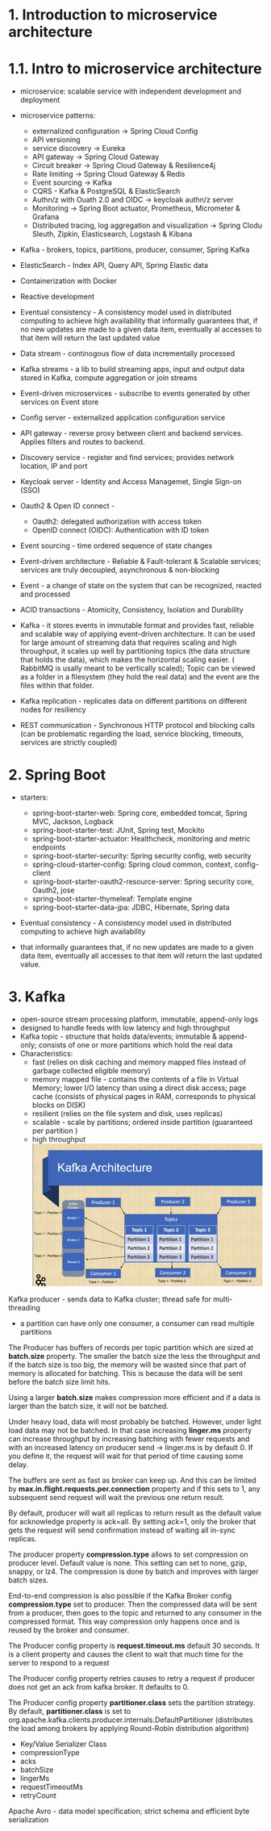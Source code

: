 # 1. Introduction to microservice architecture

# 1.1. Intro to microservice architecture

- microservice: scalable service with independent development and deployment
- microservice patterns:

    - externalized configuration -> Spring Cloud Config
    - API versioning
    - service discovery -> Eureka
    - API gateway -> Spring Cloud Gateway
    - Circuit breaker -> Spring Cloud Gateway & Resilience4j
    - Rate limiting -> Spring Cloud Gateway & Redis
    - Event sourcing -> Kafka
    - CQRS - Kafka & PostgreSQL & ElasticSearch
    - Authn/z with Ouath 2.0 and OIDC -> keycloak authn/z server
    - Monitoring -> Spring Boot actuator, Prometheus, Micrometer & Grafana
    - Distributed tracing, log aggregation and visualization -> Spring Clodu Sleuth, Zipkin, Elasticsearch, Logstash &
      Kibana

- Kafka - brokers, topics, partitions, producer, consumer, Spring Kafka
- ElasticSearch - Index API, Query API, Spring Elastic data
- Containerization with Docker
- Reactive development

* Eventual consistency - A consistency model used in distributed computing to achieve high availability that informally
  guarantees that, if no new updates are made to a given data item, eventually al accesses to that item will return the
  last updated value

- Data stream - continogous flow of data incrementally processed
- Kafka streams - a lib to build streaming apps, input and output data stored in Kafka, compute aggregation or join
  streams
- Event-driven microservices - subscribe to events generated by other services on Event store
- Config server - externalized application configuration service
- API gateway - reverse proxy between client and backend services. Applies filters and routes to backend.
- Discovery service - register and find services; provides network location, IP and port
- Keycloak server - Identity and Access Managemet, Single Sign-on (SSO)
- Oauth2 & Open ID connect -
    - Oauth2: delegated authorization with access token
    - OpenID connect (OIDC): Authentication with ID token

- Event sourcing - time ordered sequence of state changes
- Event-driven architecture - Reliable & Fault-tolerant & Scalable services; services are truly decoupled,
  asynchronous & non-blocking
- Event - a change of state on the system that can be recognized, reacted and processed
- ACID transactions - Atomicity, Consistency, Isolation and Durability
- Kafka - it stores events in immutable format and provides fast, reliable and scalable way of applying event-driven
  architecture. It can be used for large amount of streaming data that requires scaling and high throughput, it scales
  up well by partitioning topics (the data structure that holds the data), which makes the horizontal scaling easier. (
  RabbitMQ is usally meant to be vertically scaled); Topic can be viewed as a folder in a filesystem (they hold the real
  data) and the event are the files within that folder.
- Kafka replication - replicates data on different partitions on different nodes for resiliency
- REST communication - Synchronous HTTP protocol and blocking calls (can be problematic regarding the load, service
  blocking, timeouts, services are strictly coupled)

# 2. Spring Boot

- starters:
    - spring-boot-starter-web: Spring core, embedded tomcat, Spring MVC, Jackson, Logback
    - spring-boot-starter-test: JUnit, Spring test, Mockito
    - spring-boot-starter-actuator: Healthcheck, monitoring and metric endpoints
    - spring-boot-starter-security: Spring security config, web security
    - spring-cloud-starter-config: Spring cloud common, context, config-client
    - spring-boot-starter-oauth2-resource-server: Spring security core, Oauth2, jose
    - spring-boot-starter-thymeleaf: Template engine
    - spring-boot-starter-data-jpa: JDBC, Hibernate, Spring data


- Eventual consistency - A consistency model used in distributed computing to achieve high availability
- that informally guarantees that, if no new updates are made to a given data item, eventually all accesses
  to that item will return the last updated value.


# 3. Kafka
- open-source stream processing platform, immutable, append-only logs
- designed to handle feeds with low latency and high throughput
- Kafka topic - structure that holds data/events; immutable & append-only; consists of one or more partitions which hold
the real data
- Characteristics:
  - fast  (relies on disk caching and memory mapped files instead of garbage collected eligible memory)
  - memory mapped file - contains the contents of a file in Virtual Memory; lower I/O latency than
  using a direct disk access; page cache (consists of physical pages in RAM, corresponds to physical
  blocks on DISK)
  - resilient (relies on the file system and disk, uses replicas)
  - scalable - scale by partitions; ordered inside partition (guaranteed per partition ) 
  - high throughput
![](images/kafka_architecture.png)


Kafka producer - sends data to Kafka cluster; thread safe for multi-threading
- a partition can have only one consumer, a consumer can read multiple partitions 

The Producer has buffers of records per topic partition which are sized at **batch.size** property. 
The smaller the batch size the less the throughput and if the batch size is too big, the memory will be wasted since 
that part of memory is allocated for batching. This is because the data will be sent before the batch size limit hits.

Using a larger **batch.size** makes compression more efficient and if a data is larger than the batch size, it will not 
be batched.

Under heavy load, data will most probably be batched. However, under light load data may not be batched. In that case 
increasing **linger.ms** property can increase throughput by increasing batching with fewer requests and with an increased 
latency on producer send -> linger.ms is by default 0. If you define it, the request will wait for that period of time 
causing some delay.

The buffers are sent as fast as broker can keep up. And this can be limited by **max.in.flight.requests.per.connection**
property and if this sets to 1, any subsequent send request will wait the previous one return result.

By default, producer will wait all replicas to return result as the default value for acknowledge property is ack=all. 
By setting ack=1, only the broker that gets the request will send confirmation instead of waiting all in-sync replicas.

The producer property **compression.type** allows to set compression on producer level. Default value is none. This 
setting can set to none, gzip, snappy, or lz4. The compression is done by batch and improves with larger batch sizes.

End-to-end compression is also possible if the Kafka Broker config **compression.type** set to producer. Then the compressed
data will be sent from a producer, then goes to the topic and returned to any consumer in the compressed format. This 
way compression only happens once and is reused by the broker and consumer.

The Producer config property is **request.timeout.ms** default 30 seconds. It is a client property and causes the client
to wait that much time for the server to respond to a request

The Producer config property retries causes to retry a request if producer does not get an ack from kafka broker. It 
defaults to 0.

The Producer config property **partitioner.class** sets the partition strategy. By default, **partitioner.class** is set 
to org.apache.kafka.clients.producer.internals.DefaultPartitioner (distributes the load among brokers by applying Round-Robin
distribution algorithm)


- Key/Value Serializer Class
- compressionType 
- acks 
- batchSize 
- lingerMs 
- requestTimeoutMs
- retryCount

Apache Avro - data model specification; strict schema and efficient byte serialization